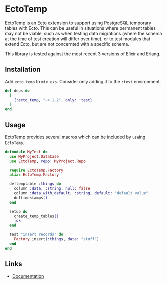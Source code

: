 # EctoTemp

EctoTemp is an Ecto extension to support using PostgreSQL temporary tables with Ecto. This can be
useful in situations where permanent tables may not be viable, such as when testing data migrations
(where the schema at the time of test creation will differ over time), or to test modules that
extend Ecto, but are not concernted with a specific schema.

This library is tested against the most recent 3 versions of Elixir and Erlang.

## Installation

Add `ecto_temp` to `mix.exs`. Consider only adding it to the `:test` environment.

```elixir
def deps do
  [
    {:ecto_temp, "~> 1.2", only: :test}
  ]
end
```

## Usage

EctoTemp provides several macros which can be included by `use`ing `EctoTemp`.

```elixir
defmodule MyTest do
  use MyProject.DataCase
  use EctoTemp, repo: MyProject.Repo

  require EctoTemp.Factory
  alias EctoTemp.Factory

  deftemptable :things do
    column :data, :string, null: false
    column :data_with_default, :string, default: "default value"
    deftimestamps()
  end

  setup do
    create_temp_tables()
    :ok
  end

  test "insert records" do
    Factory.insert(:things, data: "stuff")
  end
end
```

## Links

- [Documentation](http://hexdocs.pm/ecto_temp)
